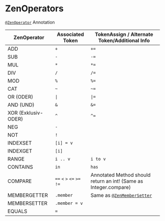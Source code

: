 # ZenOperators

[`@ZenOperator`](/Dev_Area/ZenAnnotations/Annotation_ZenOperator/) Annotation

| ZenOperator         | Associated Token                        | TokenAssign / Alternate Token/Additional Info                      |
| ------------------- | --------------------------------------- | ------------------------------------------------------------------ |
| ADD                 | `+`                                     | `+=`                                                               |
| SUB                 | `-`                                     | `-=`                                                               |
| MUL                 | `*`                                     | `*=`                                                               |
| DIV                 | `/`                                     | `/=`                                                               |
| MOD                 | `%`                                     | `%=`                                                               |
| CAT                 | `~`                                     | `~=`                                                               |
| OR (ODER)           | `\|`                                   | `\|=`                                                             |
| AND (UND)           | `&`                                 | `&=`                                                           |
| XOR (Exklusiv-ODER) | `^`                                     | `^=`                                                               |
| NEG                 | `-`                                     |                                                                    |
| NOT                 | `!`                                     |                                                                    |
| INDEXSET            | `[i] = v`                               |                                                                    |
| INDEXGET            | `[i]`                                   |                                                                    |
| RANGE               | `i .. v`                                | `i to v`                                                           |
| CONTAINS            | `in`                                    | `has`                                                              |
| COMPARE             | `==` `<` `>` `<=` `>=` `!=` | Annotated Method should return an int! (Same as Integer.compare)   |
| MEMBERGETTER        | `.member`                               | Same as [`@ZenMemberSetter`](/Dev_Area/ZenAnnotations/ZenMembers/) |
| MEMBERSETTER        | `.member = v`                           |                                                                    |
| EQUALS              | `=`                                     |                                                                    |